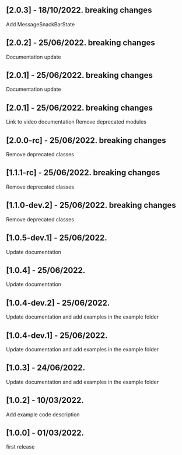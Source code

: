 ## [2.0.3] - 18/10/2022. breaking changes
Add MessageSnackBarState

## [2.0.2] - 25/06/2022. breaking changes
Documentation update

## [2.0.1] - 25/06/2022. breaking changes
Documentation update

## [2.0.1] - 25/06/2022. breaking changes
Link to video documentation
Remove deprecated modules

## [2.0.0-rc] - 25/06/2022. breaking changes
Remove deprecated classes

## [1.1.1-rc] - 25/06/2022. breaking changes
Remove deprecated classes

## [1.1.0-dev.2] - 25/06/2022. breaking changes
Remove deprecated classes

## [1.0.5-dev.1] - 25/06/2022.
Update documentation

## [1.0.4] - 25/06/2022.
Update documentation

## [1.0.4-dev.2] - 25/06/2022.
Update documentation and add examples in the example folder

## [1.0.4-dev.1] - 25/06/2022.
Update documentation and add examples in the example folder

## [1.0.3] - 24/06/2022.
Update documentation and add examples in the example folder

## [1.0.2] - 10/03/2022.
Add example code description

## [1.0.0] - 01/03/2022.
first release
